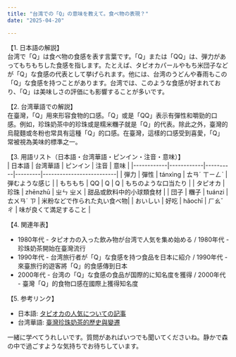 ```yaml
---
title: "台湾での「Q」の意味を教えて。食べ物の表現？"
date: "2025-04-20"

---
```


【1. 日本語の解説】  
台湾で「Q」は食べ物の食感を表す言葉です。「Q」または「QQ」は、弾力があってもちもちした食感を指します。たとえば、タピオカパールやもち米団子などが「Q」な食感の代表として挙げられます。他には、台湾のうどんや春雨もこの「Q」な食感を持つことがあります。台湾では、このような食感が好まれており、「Q」は美味しさの評価にも影響することが多いです。

【2. 台湾華語での解説】  
在臺灣，「Q」用來形容食物的口感。「Q」或是「QQ」表示有彈性和嚼勁的口感。例如，珍珠奶茶中的珍珠或是糯米糰子就是「Q」的代表。除此之外，臺灣的烏龍麵或冬粉也常具有這種「Q」的口感。在臺灣，這樣的口感受到喜愛，「Q」常被視為美味的標準之一。

【3. 用語リスト（日本語・台湾華語・ピンイン・注音・意味）】  
| 日本語     | 台湾華語   | ピンイン | 注音    | 意味                     |
|------------|------------|----------|---------|--------------------------|
| 弾力       | 彈性       | tánxìng  | ㄊㄢˊ ㄒㄧㄥˋ  | 弾むような感じ            |
| もちもち   | QQ        | Q       | Q       | もちのような口当たり      |
| タピオカ   | 珍珠       | zhēnzhū  | ㄓㄣ ㄓㄨ   | 甜品或飲料中的小球類食材  |
| 団子       | 糰子       | tuánzi   | ㄊㄨㄢˊ ㄗ   | 米粉などで作られた丸い食べ物|
| おいしい   | 好吃       | hǎochī   | ㄏㄠˇ ㄔ   | 味が良くて満足すること   |

【4. 関連年表】  
- 1980年代 - タピオカの入った飲み物が台湾で人気を集め始める / 1980年代 - 珍珠奶茶開始在臺灣流行  
- 1990年代 - 台湾旅行者が「Q」な食感を持つ食品を日本に紹介 / 1990年代 - 來臺旅行的遊客將「Q」的食感傳到日本  
- 2000年代 - 台湾の「Q」な食感の食品が国際的に知名度を獲得 / 2000年代 - 臺灣「Q」的食物口感在國際上獲得知名度

【5. 参考リンク】  
- 日本語: [タピオカの人気についての記事](https://www.nippon.com/ja/japan-topics/c08902/)  
- 台湾華語: [臺灣珍珠奶茶的歷史與變遷](https://www.taiwan.net.tw/m1.aspx?sNo=0000204&lid=C107870&CtNode=6953&mp=1)  

一緒に学べてうれしいです。質問があればいつでも聞いてくださいね。静かで森の中で過ごすような気持ちでお待ちしています。
